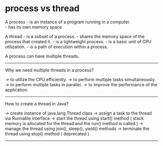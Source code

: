 


process vs thread
=================


A process 
    - is an instance of a program running in a computer.    
    - has its own memory space

A thread
    - is a subset of a process.
    - shares the memory space of the process that created it.
    - is a lightweight process.
    - is a basic unit of CPU utilization.
    - is a path of execution within a process.


A process can have multiple threads.

------------------------------------------------------------


Why we need multiple threads in a process?

-> to utilize the CPU efficiently.
-> to perform multiple tasks simultaneously.
-> to perform multiple tasks in parallel.
-> to improve the performance of the application.

------------------------------------------------------------

How to create a thread in Java?

-> create instance of java.lang.Thread class 
-> assign a task to the thread via Runnable interface
-> start the thread using start() method ( stack memory is allocated for the thread and the run() method is called )
-> manage the thread using join(), sleep(), yield() methods
-> terminate the thread using stop() method ( deprecated )

------------------------------------------------------------













